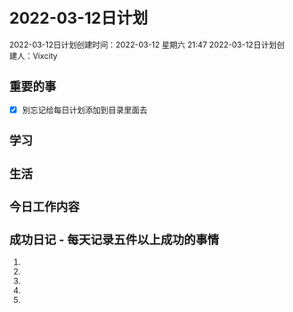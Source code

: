 # 2022-03-12日计划

2022-03-12日计划创建时间：2022-03-12 星期六  21:47
2022-03-12日计划创建人：Vixcity

## 重要的事
- [x] 别忘记给每日计划添加到目录里面去

## 学习

## 生活

## 今日工作内容

## 成功日记 - 每天记录五件以上成功的事情
1. 
2. 
3. 
4. 
5.  